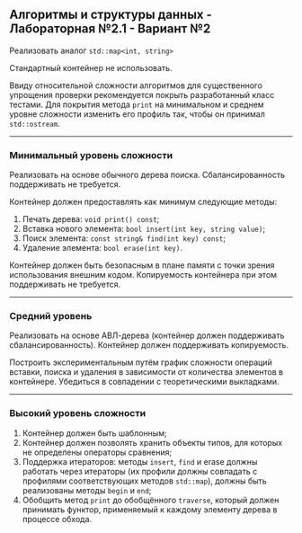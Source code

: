 ## Алгоритмы и структуры данных - Лабораторная №2.1 - Вариант №2

Реализовать аналог `std::map<int, string>`

Стандартный контейнер не использовать.

Ввиду относительной сложности алгоритмов для существенного упрощения проверки рекомендуется
покрыть разработанный класс тестами. Для покрытия метода `print` на минимальном и среднем
уровне сложности изменить его профиль так, чтобы он принимал `std::ostream`.
____
### Минимальный уровень сложности

Реализовать на основе обычного дерева поиска. Сбалансированность поддерживать не требуется.

Контейнер должен предоставлять как минимум следующие методы:
1. Печать дерева: `void print() const`;
2. Вставка нового элемента: `bool insert(int key, string value)`;
3. Поиск элемента: `const string& find(int key) const`;
4. Удаление элемента: `bool erase(int key)`.

Контейнер должен быть безопасным в плане памяти с точки зрения использования внешним кодом. 
Копируемость контейнера при этом поддерживать не требуется.
____
### Средний уровень 

Реализовать на основе АВЛ-дерева (контейнер должен поддерживать сбалансированность). 
Контейнер должен поддерживать копируемость.

Построить экспериментальным путём график сложности операций вставки, поиска и удаления в
зависимости от количества элементов в контейнере. Убедиться в совпадении с теоретическими
выкладками.
____
### Высокий уровень сложности

1) Контейнер должен быть шаблонным;
2) Контейнер должен позволять хранить объекты типов, для которых не определены операторы сравнения;
3) Поддержка итераторов: методы `insert`, `find` и erase должны работать через итераторы 
(их профили должны совпадать с профилями соответствующих методов `std::map`), 
должны быть реализованы методы `begin` и `end`;
4) Обобщить метод `print` до обобщённого `traverse`, который должен принимать функтор, 
применяемый к каждому элементу дерева в процессе обхода.
